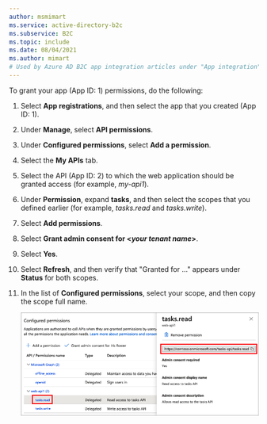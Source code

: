 ```yaml
---
author: msmimart
ms.service: active-directory-b2c
ms.subservice: B2C
ms.topic: include
ms.date: 08/04/2021
ms.author: mimart
# Used by Azure AD B2C app integration articles under "App integration".
---
```


To grant your app (App ID: 1) permissions, do the following: 

1. Select **App registrations**, and then select the app that you created (App ID: 1).
1. Under **Manage**, select **API permissions**.
1. Under **Configured permissions**, select **Add a permission**.
1. Select the **My APIs** tab.
1. Select the API (App ID: 2) to which the web application should be granted access (for example, *my-api1*).
1. Under **Permission**, expand **tasks**, and then select the scopes that you defined earlier (for example, *tasks.read* and *tasks.write*).
1. Select **Add permissions**.
1. Select **Grant admin consent for \<*your tenant name*>**.
1. Select **Yes**.
1. Select **Refresh**, and then verify that "Granted for ..." appears under **Status** for both scopes.
1. In the list of **Configured permissions**, select your scope, and then copy the scope full name. 

    ![Screenshot of the configured permissions pane, showing that read access permissions are granted.](./media/active-directory-b2c-app-integration-grant-permissions/get-azure-ad-b2c-app-permissions.png)  